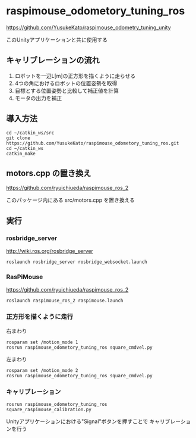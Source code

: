 ﻿# raspimouse_odometory_tuning_ros

https://github.com/YusukeKato/raspimouse_odometry_tuning_unity

このUnityアプリケーションと共に使用する

## キャリブレーションの流れ
1. ロボットを一辺L[m]の正方形を描くように走らせる
2. 4つの角におけるロボットの位置姿勢を取得
3. 目標とする位置姿勢と比較して補正値を計算
4. モータの出力を補正

## 導入方法
```
cd ~/catkin_ws/src
git clone https://github.com/YusukeKato/raspimouse_odometory_tuning_ros.git
cd ~/catkin_ws
catkin_make
```

## motors.cpp の置き換え
https://github.com/ryuichiueda/raspimouse_ros_2

このパッケージ内にある src/motors.cpp を置き換える

## 実行

### rosbridge_server
http://wiki.ros.org/rosbridge_server
```
roslaunch rosbridge_server rosbridge_websocket.launch
```

### RasPiMouse
https://github.com/ryuichiueda/raspimouse_ros_2
```
roslaunch raspimouse_ros_2 raspimouse.launch
```

### 正方形を描くように走行
右まわり
```
rosparam set /motion_mode 1
rosrun raspimouse_odometory_tuning_ros square_cmdvel.py
```

左まわり
```
rosparam set /motion_mode 2
rosrun raspimouse_odometory_tuning_ros square_cmdvel.py
```

### キャリブレーション
```
rosrun raspimouse_odometory_tuning_ros square_raspimouse_calibration.py
```

Unityアプリケーションにおける"Signal"ボタンを押すことで
キャリブレーションを行う